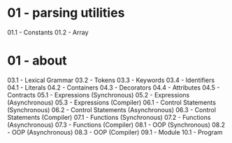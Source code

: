 # 01 - parsing utilities

01.1 - Constants
01.2 - Array

# 01 - about

03.1 - Lexical Grammar
03.2 - Tokens
03.3 - Keywords
03.4 - Identifiers
04.1 - Literals
04.2 - Containers
04.3 - Decorators
04.4 - Attributes
04.5 - Contracts
05.1 - Expressions (Synchronous)
05.2 - Expressions (Asynchronous)
05.3 - Expressions (Compiler)
06.1 - Control Statements (Synchronous)
06.2 - Control Statements (Asynchronous)
06.3 - Control Statements (Compiler)
07.1 - Functions (Synchronous)
07.2 - Functions (Asynchronous)
07.3 - Functions (Compiler)
08.1 - OOP (Synchronous)
08.2 - OOP (Asynchronous)
08.3 - OOP (Compiler)
09.1 - Module
10.1 - Program
